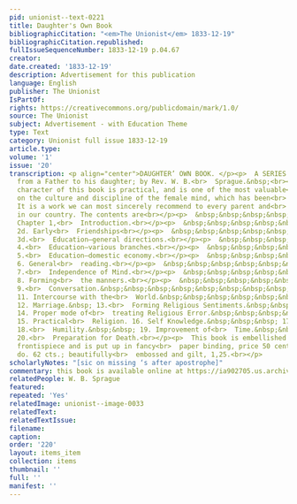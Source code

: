 ```yaml
---
pid: unionist--text-0221
title: Daughter's Own Book
bibliographicCitation: "<em>The Unionist</em> 1833-12-19"
bibliographicCitation.republished: 
fullIssueSequenceNumber: 1833-12-19 p.04.67
creator: 
date.created: '1833-12-19'
description: Advertisement for this publication
language: English
publisher: The Unionist
IsPartOf: 
rights: https://creativecommons.org/publicdomain/mark/1.0/
source: The Unionist
subject: Advertisement - with Education Theme
type: Text
category: Unionist full issue 1833-12-19
article.type: 
volume: '1'
issue: '20'
transcription: <p align="center">DAUGHTER’ OWN BOOK. </p><p>  A SERIES of letters
  from a Father to his daughter; by Rev. W. B.<br>  Sprague.&nbsp;<br></p><p>  The
  character of this book is practical, and is one of the most valuable<br>  treatises
  on the culture and discipline of the female mind, which has been<br>  published.
  It is a work we can most sincerely recommend to every parent and<br>  every daughter
  in our country. The contents are<br></p><p>  &nbsp;&nbsp;&nbsp;&nbsp;&nbsp;&nbsp;&nbsp;&nbsp;&nbsp;&nbsp;&nbsp;
  Chapter 1,<br>  Introduction.<br></p><p>  &nbsp;&nbsp;&nbsp;&nbsp;&nbsp;&nbsp;&nbsp;&nbsp;&nbsp;&nbsp;&nbsp;
  2d. Early<br>  Friendships<br></p><p>  &nbsp;&nbsp;&nbsp;&nbsp;&nbsp;&nbsp;&nbsp;&nbsp;&nbsp;&nbsp;&nbsp;
  3d.<br>  Education—general directions.<br></p><p>  &nbsp;&nbsp;&nbsp;&nbsp;&nbsp;&nbsp;&nbsp;&nbsp;&nbsp;&nbsp;&nbsp;
  4.<br>  Education—various branches.<br></p><p>  &nbsp;&nbsp;&nbsp;&nbsp;&nbsp;&nbsp;&nbsp;&nbsp;&nbsp;&nbsp;&nbsp;
  5.<br>  Education—domestic economy.<br></p><p>  &nbsp;&nbsp;&nbsp;&nbsp;&nbsp;&nbsp;&nbsp;&nbsp;&nbsp;&nbsp;&nbsp;
  6. General<br>  reading.<br></p><p>  &nbsp;&nbsp;&nbsp;&nbsp;&nbsp;&nbsp;&nbsp;&nbsp;&nbsp;&nbsp;&nbsp;
  7.<br>  Independence of Mind.<br></p><p>  &nbsp;&nbsp;&nbsp;&nbsp;&nbsp;&nbsp;&nbsp;&nbsp;&nbsp;&nbsp;&nbsp;
  8. Forming<br>  the manners.<br></p><p>  &nbsp;&nbsp;&nbsp;&nbsp;&nbsp;&nbsp;&nbsp;&nbsp;&nbsp;&nbsp;&nbsp;
  9.<br>  Conversation.&nbsp;&nbsp;&nbsp;&nbsp;&nbsp;&nbsp;&nbsp;&nbsp;&nbsp; 10.<br>  Amusements.&nbsp;&nbsp;&nbsp;&nbsp;&nbsp;&nbsp;&nbsp;
  11. Intercourse with the<br>  World.&nbsp;&nbsp;&nbsp;&nbsp;&nbsp;&nbsp;&nbsp;&nbsp;
  12. Marriage.&nbsp; 13.<br>  Forming Religious Sentiments.&nbsp;&nbsp;&nbsp;&nbsp;
  14. Proper mode of<br>  treating Religious Error.&nbsp;&nbsp;&nbsp;&nbsp;&nbsp;&nbsp;
  15. Practical<br>  Religion. 16. Self Knowledge.&nbsp;&nbsp;&nbsp; 17. Self Government.&nbsp;
  18.<br>  Humility.&nbsp;&nbsp; 19. Improvement of<br>  Time.&nbsp;&nbsp;&nbsp;&nbsp;&nbsp;&nbsp;&nbsp;&nbsp;&nbsp;&nbsp;
  20.<br>  Preparation for Death.<br></p><p>  This book is embellished with a beautiful
  frontispiece and is put up in fancy<br>  paper binding, price 50 cents, strong cambric
  do. 62 cts.; beautifully<br>  embossed and gilt, 1,25.<br></p>
scholarlyNotes: "[sic on missing ‘s after apostrophe]"
commentary: this book is available online at https://ia902705.us.archive.org/19/items/daughtersownboo01compgoog/daughtersownboo01compgoog.pdf,
relatedPeople: W. B. Sprague
featured: 
repeated: 'Yes'
relatedImage: unionist--image-0033
relatedText: 
relatedTextIssue: 
filename: 
caption: 
order: '220'
layout: items_item
collection: items
thumbnail: ''
full: ''
manifest: ''
---
```


